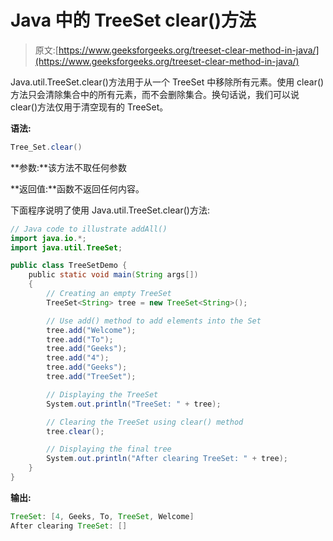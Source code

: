 # Java 中的 TreeSet clear()方法

> 原文:[https://www.geeksforgeeks.org/treeset-clear-method-in-java/](https://www.geeksforgeeks.org/treeset-clear-method-in-java/)

Java.util.TreeSet.clear()方法用于从一个 TreeSet 中移除所有元素。使用 clear()方法只会清除集合中的所有元素，而不会删除集合。换句话说，我们可以说 clear()方法仅用于清空现有的 TreeSet。

**语法:**

```java
Tree_Set.clear()
```

**参数:**该方法不取任何参数

**返回值:**函数不返回任何内容。

下面程序说明了使用 Java.util.TreeSet.clear()方法:

```java
// Java code to illustrate addAll()
import java.io.*;
import java.util.TreeSet;

public class TreeSetDemo {
    public static void main(String args[])
    {
        // Creating an empty TreeSet
        TreeSet<String> tree = new TreeSet<String>();

        // Use add() method to add elements into the Set
        tree.add("Welcome");
        tree.add("To");
        tree.add("Geeks");
        tree.add("4");
        tree.add("Geeks");
        tree.add("TreeSet");

        // Displaying the TreeSet
        System.out.println("TreeSet: " + tree);

        // Clearing the TreeSet using clear() method
        tree.clear();

        // Displaying the final tree
        System.out.println("After clearing TreeSet: " + tree);
    }
}
```

**输出:**

```java
TreeSet: [4, Geeks, To, TreeSet, Welcome]
After clearing TreeSet: []

```